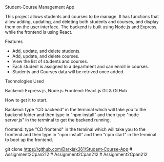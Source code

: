 Student-Course Management App

This project allows students and courses to be manage. It has functions that allow adding, updating, and deleting both students and courses, and display them on the user interface. The backend is built using Node.js and Express, while the frontend is using React.

Features

- Add, update, and delete students.
- Add, update, and delete courses.
- View the list of students and courses.
- Each student is assigned to a department and can enroll in courses.
- Students and Courses data will be retrived once added.

Technologies Used

Backend: Express.js, Node.js
Frontend: React.js
Git & GitHub

How to get it to start.

Backend: type "CD backend" in the terminal which will take you to the backend folder and then type in "npm install" and then type "node server.js" in the terminal to get the backend running.

frontend: type "CD frontend" in the terminal which will take you to the frontend and then type in "npm install" and then "npm start" in the terminal to boot up the frontend.


git clone https://github.com/Darkjak361/Student-Course-App
#   A s s i g n m e n t 2 C p a n 2 1 2 
 
 #   A s s i g n m e n t 2 C p a n 2 1 2  
 #   A s s i g n m e n t 2 C p a n 2 1 2  
 